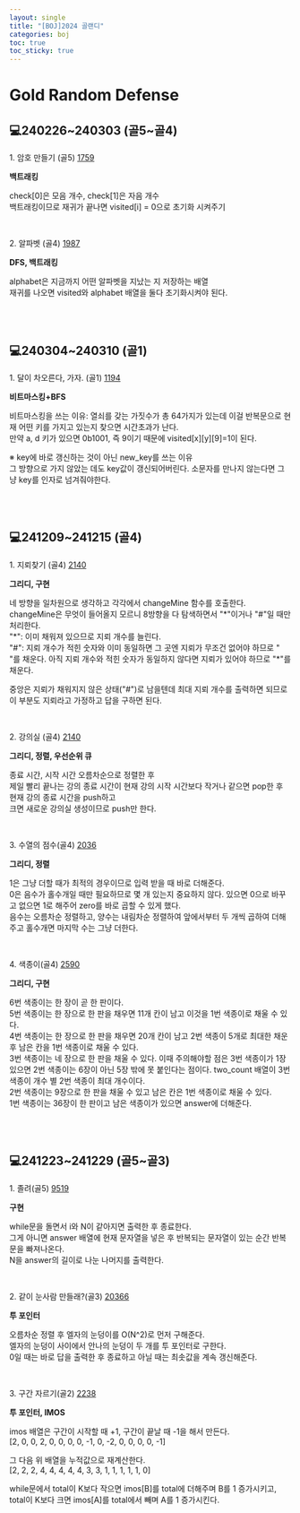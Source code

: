 ```yaml
---
layout: single
title: "[BOJ]2024 골랜디"
categories: boj
toc: true
toc_sticky: true
---
```


# Gold Random Defense

## 💻240226~240303 (골5~골4)

1\. 암호 만들기 (골5)
[1759](https://www.acmicpc.net/problem/1759)

<div class="blue-box">
  <p>
    <b>백트래킹</b>
    <div>check[0]은 모음 개수, check[1]은 자음 개수</div>
    <div>백트래킹이므로 재귀가 끝나면 visited[i] = 0으로 초기화 시켜주기</div>
  </p>
</div>

<script src="https://gist.github.com/chlwlstlf/fc32580efb059392aa43947c5bab7fb3.js"></script>

<br>

2\. 알파벳 (골4)
[1987](https://www.acmicpc.net/problem/1987)

<div class="blue-box">
  <p>
    <b>DFS, 백트래킹</b>
    <div>alphabet은 지금까지 어떤 알파벳을 지났는 지 저장하는 배열</div>
    <div>재귀를 나오면 visited와 alphabet 배열을 둘다 초기화시켜야 된다.</div>
  </p>
</div>

<script src="https://gist.github.com/chlwlstlf/24f0071c292fabe4318f66c2fe9faf9c.js"></script>

<br>
<br>

## 💻240304~240310 (골1)

1\. 달이 차오른다, 가자. (골1)
[1194](https://www.acmicpc.net/problem/1194)

<div class="blue-box">
  <p>
    <b>비트마스킹+BFS</b>
    <p>
      <div>비트마스킹을 쓰는 이유: 열쇠를 갖는 가짓수가 총 64가지가 있는데 이걸 반복문으로 현재 어떤 키를 가지고 있는지 찾으면 시간초과가 난다.</div>
      <div>만약 a, d 키가 있으면 0b1001, 즉 9이기 때문에 visited[x][y][9]=1이 된다.</div>
    </p>
    <p>
      <div>※ key에 바로 갱신하는 것이 아닌 new_key를 쓰는 이유</div>
      <div>그 방향으로 가지 않았는 데도 key값이 갱신되어버린다. 소문자를 만나지 않는다면 그냥 key를 인자로 넘겨줘야한다.</div>
    </p>
  </p>
</div>

<script src="https://gist.github.com/chlwlstlf/8e6bd3dfcb56ee06759ffd5c501f1fc4.js"></script>

<br>
<br>

## 💻241209~241215 (골4)

1\. 지뢰찾기 (골4)
[2140](https://www.acmicpc.net/problem/2140)

<div class="blue-box">
  <p>
    <b>그리디, 구현</b>
    <div>네 방향을 일차원으로 생각하고 각각에서 changeMine 함수를 호출한다.</div>
    <div>changeMine은 무엇이 들어올지 모르니 8방향을 다 탐색하면서 "*"이거나 "#"일 때만 처리한다.</div>
    <div>"*": 이미 채워져 있으므로 지뢰 개수를 늘린다.</div>
    <div>"#": 지뢰 개수가 적힌 숫자와 이미 동일하면 그 곳엔 지뢰가 무조건 없어야 하므로 " "를 채운다. 아직 지뢰 개수와 적힌 숫자가 동일하지 않다면 지뢰가 있어야 하므로 "*"를 채운다.</div>
  </p>
  <p>
    <div>중앙은 지뢰가 채워지지 않은 상태("#")로 남을텐데 최대 지뢰 개수를 출력하면 되므로 이 부분도 지뢰라고 가정하고 답을 구하면 된다.</div>
  </p>
</div>

<script src="https://gist.github.com/chlwlstlf/6f9418bca2329afdac034f5ea5530979.js"></script>

<br>

2\. 강의실 (골4)
[2140](https://www.acmicpc.net/problem/2140)

<div class="blue-box">
  <p>
    <b>그리디, 정렬, 우선순위 큐</b>
    <div>종료 시간, 시작 시간 오름차순으로 정렬한 후</div>
    <div>제일 빨리 끝나는 강의 종료 시간이 현재 강의 시작 시간보다 작거나 같으면 pop한 후 현재 강의 종료 시간을 push하고</div>
    <div>크면 새로운 강의실 생성이므로 push만 한다.</div>
  </p>
</div>

<script src="https://gist.github.com/chlwlstlf/d8052d99af512f5456c8d318c4ee468b.js"></script>

<br>

3\. 수열의 점수(골4)
[2036](https://www.acmicpc.net/problem/2036)

<div class="blue-box">
  <p>
    <b>그리디, 정렬</b>
    <div>1은 그냥 더할 때가 최적의 경우이므로 입력 받을 때 바로 더해준다.</div>
    <div>0은 음수가 홀수개일 때만 필요하므로 몇 개 있는지 중요하지 않다. 있으면 0으로 바꾸고 없으면 1로 해주어 zero를 바로 곱할 수 있게 했다.</div>
    <div>음수는 오름차순 정렬하고, 양수는 내림차순 정렬하여 앞에서부터 두 개씩 곱하여 더해주고 홀수개면 마지막 수는 그냥 더한다.</div>
  </p>
</div>

<script src="https://gist.github.com/chlwlstlf/04e6f45bbc83e738a90b0b07ecdb4803.js"></script>

<br>

4\. 색종이(골4)
[2590](https://www.acmicpc.net/problem/2590)

<div class="blue-box">
  <p>
    <b>그리디, 구현</b>
    <div>6번 색종이는 한 장이 곧 한 판이다.</div>
    <div>5번 색종이는 한 장으로 한 판을 채우면 11개 칸이 남고 이것을 1번 색종이로 채울 수 있다.</div>
    <div>4번 색종이는 한 장으로 한 판을 채우면 20개 칸이 남고 2번 색종이 5개로 최대한 채운 후 남은 칸을 1번 색종이로 채울 수 있다.</div>
    <div>3번 색종이는 네 장으로 한 판을 채울 수 있다. 이때 주의해야할 점은 3번 색종이가 1장 있으면 2번 색종이는 6장이 아닌 5장 밖에 못 붙인다는 점이다. two_count 배열이 3번 색종이 개수 별 2번 색종이 최대 개수이다.</div>
    <div>2번 색종이는 9장으로 한 판을 채울 수 있고 남은 칸은 1번 색종이로 채울 수 있다.</div>
    <div>1번 색종이는 36장이 한 판이고 남은 색종이가 있으면 answer에 더해준다.</div>
  </p>
</div>

<script src="https://gist.github.com/chlwlstlf/706552815226b532c3eeec9aab0608a1.js"></script>

<br>
<br>

## 💻241223~241229 (골5~골3)

1\. 졸려(골5)
[9519](https://www.acmicpc.net/problem/9519)

<div class="blue-box">
  <p>
    <b>구현</b>
    <div>while문을 돌면서 i와 N이 같아지면 출력한 후 종료한다.</div>
    <div>그게 아니면 answer 배열에 현재 문자열을 넣은 후 반복되는 문자열이 있는 순간 반복문을 빠져나온다.</div>
    <div>N을 answer의 길이로 나눈 나머지를 출력한다.</div>
  </p>
</div>

<script src="https://gist.github.com/chlwlstlf/af4c0ac05266c80180e47577cfdd2e16.js"></script>

<br>

2\. 같이 눈사람 만들래?(골3)
[20366](https://www.acmicpc.net/problem/20366)

<div class="blue-box">
  <p>
    <b>투 포인터</b>
    <div>오름차순 정렬 후 엘자의 눈덩이를 O(N^2)로 먼저 구해준다.</div>
    <div>엘자의 눈덩이 사이에서 안나의 눈덩이 두 개를 투 포인터로 구한다.</div>
    <div>0일 때는 바로 답을 출력한 후 종료하고 아닐 때는 최솟값을 계속 갱신해준다.</div>
  </p>
</div>

<script src="https://gist.github.com/chlwlstlf/059c6c04b9deba93ab2ca1d19ecb5784.js"></script>

<br>

3\. 구간 자르기(골2)
[2238](https://www.acmicpc.net/problem/2238)

<div class="blue-box">
  <p>
    <b>투 포인터, IMOS</b>
    <p>
      <div>imos 배열은 구간이 시작할 때 +1, 구간이 끝날 때 -1을 해서 만든다.</div>
      <div>[2, 0, 0, 2, 0, 0, 0, 0, -1, 0, -2, 0, 0, 0, 0, -1]</div>
    </p>
    <p>
      <div>그 다음 위 배열을 누적값으로 재계산한다.</div>
      <div>[2, 2, 2, 4, 4, 4, 4, 4, 3, 3, 1, 1, 1, 1, 1, 0]</div>
    </p>
    <p>
      <div>while문에서 total이 K보다 작으면 imos[B]를 total에 더해주며 B를 1 증가시키고,</div>
      <div>total이 K보다 크면 imos[A]를 total에서 빼며 A를 1 증가시킨다.</div>
    </p>
  </p>
</div>

<script src="https://gist.github.com/chlwlstlf/366920c8e9ccfb5674e2690ca19c2283.js"></script>
